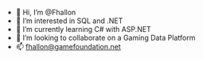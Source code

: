 - 👋 Hi, I’m @Fhallon
- 👀 I’m interested in SQL and .NET
- 🌱 I’m currently learning C# with ASP.NET
- 💞️ I’m looking to collaborate on a Gaming Data Platform
- 📫 fhallon@gamefoundation.net

<!---
Fhallon/Fhallon is a ✨ special ✨ repository because its `README.md` (this file) appears on your GitHub profile.
You can click the Preview link to take a look at your changes.
--->
